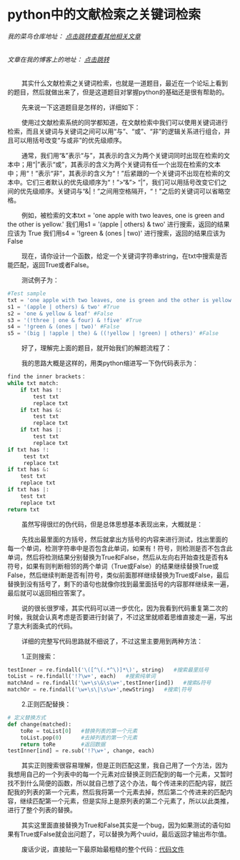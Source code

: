 # python中的文献检索之关键词检索
###### 我的菜鸟仓库地址： [点击跳转查看其他相关文章](https://github.com/ershing/RookieAngle "菜鸟仓库")
###### 文章在我的博客上的地址： [点击跳转](http://www.ershing.cn/search-by-keyword/ "点击我")

        其实什么文献检索之关键词检索，也就是一道题目，最近在一个论坛上看到的题目，然后就做出来了，但是这道题目对掌握python的基础还是很有帮助的。

        先来说一下这道题目是怎样的，详细如下：

        使用过文献检索系统的同学都知道，在文献检索中我们可以使用关键词进行检索，而且关键词与关键词之间可以用“与”、“或”、“非”的逻辑关系进行组合，并且可以用括号改变“与或非”的优先级顺序。

        通常，我们用“&”表示“与”，其表示的含义为两个关键词同时出现在检索的文本中；用“|”表示“或”，其表示的含义为两个关键词有任一个出现在检索的文本中；用“！”表示“非”，其表示的含义为“！”后紧跟的一个关键词不出现在检索的文本中。它们三者默认的优先级顺序为“！”>“&”> “|”，我们可以用括号改变它们之间的优先级顺序。关键词与“&|！”之间用空格隔开，“！”之后的关键词可以省略空格。

        例如，被检索的文本txt = 'one apple with two leaves, one is green and the other is yellow.'
我们用s1 = '(apple | others) & two' 进行搜索，返回的结果应该为 True
我们用s4 = '!green & (ones | two)' 进行搜索，返回的结果应该为 False

        现在，请你设计一个函数，给定一个关键词字符串string，在txt中搜索是否能匹配，返回True或者False。

        测试例子为：
```python
#Test sample
txt = 'one apple with two leaves, one is green and the other is yellow.'
s1 = '(apple | others) & two' #True
s2 = 'one & yellow & leaf' #False
s3 = '(!three | one & four) & !five' #True
s4 = '!green & (ones | two)' #False
s5 = '(big | !apple | the) & ((!yellow | !green) | others)' #False
```
        好了，理解完上面的题目，就开始我们的解题流程了：

        我的思路大概是这样的，用类python缩进写一下伪代码表示为：
```python
find the inner brackets：
while txt match: 
    if txt has !:
        test txt
        replace txt
    if txt has &:
        test txt
        replace txt
    if txt has |:
        test txt   
        replace txt
if txt has !:
     test txt
     replace txt
if txt has &:
    test txt
    replace txt
if txt has |:
    test txt 
    replace txt
return txt
```
        虽然写得很烂的伪代码，但是总体思想基本表现出来，大概就是：

        先找出最里面的方括号，然后就拿出方括号的内容来进行测试，找出里面的每一个单词，检测字符串中是否包含此单词，如果有！符号，则检测是否不包含此单词，然后将检测结果分别替换为True和False，然后从左向右开始查找是否有&符号，如果有则判断相邻的两个单词（True或False）的结果继续替换True或False，然后继续判断是否有|符号，类似前面那样继续替换为True或False，最后替换到没有括号了，剩下的语句也就像你找到最里面括号的内容那样继续来一遍，最后就可以返回相应答案了。

        说的很长很罗嗦，其实代码可以进一步优化，因为我看到代码重复第二次的时候，我就会认真考虑是否要进行封装了，不过这里就顺着思维直接走一遍，写出了意大利面条式的代码。

        详细的完整写代码思路就不细说了，不过这里主要用到两种方法：

        1.正则搜索：
```python
testInner = re.findall('\([^\(.*^\)]*\)', string)   #搜索最里括号
toList = re.findall('!?\w+', each)   #搜索纯单词
matchAnd = re.findall('\w+\s\&\s\w+',testInner[ind])   #搜索&符号
matchOr = re.findall('\w+\s\|\s\w+',newString)   #搜索|符号
```
        2.正则匹配替换：
```python
# 定义替换方式
def change(matched):
    toRe = toList[0]   #替换列表的第一个元素
    toList.pop(0)      #去掉列表的第一个元素
    return toRe        #返回数据
testInner[ind] = re.sub('!?\w+', change, each)
```
        其实正则搜索很容易理解，但是正则匹配这里，我自己用了一个方法，因为我想用自己的一个列表中的每一个元素对应替换正则匹配到的每一个元素，又暂时找不到什么简便的函数，所以就自己想了这个办法，每个传进来的匹配内容，就匹配我的列表的第一个元素，然后我将第一个元素去掉，然后第二个传进来的匹配内容，继续匹配第一个元素，但是实际上是原列表的第二个元素了，所以以此类推，进行了整个列表的替换。

        其实这里面直接替换为True和False其实是一个bug，因为如果测试的语句如果有True或False就会出问题了，可以替换为两个uuid，最后返回才输出布尔值。

        废话少说，直接贴一下最原始最粗糙的整个代码：[代码文件](https://github.com/ershing/RookieAngle/blob/master/python/search.py)

